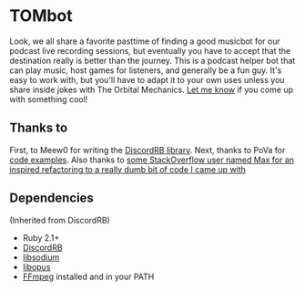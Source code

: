 # TOMbot
Look, we all share a favorite pasttime of finding a good musicbot for our podcast live recording sessions, but eventually you have to accept that the destination really is better than the journey. This is a podcast helper bot that can play music, host games for listeners, and generally be a fun guy. It's easy to work with, but you'll have to adapt it to your own uses unless you share inside jokes with The Orbital Mechanics. [Let me know](mailto:ben@theorbitalmechanics) if you come up with something cool!

## Thanks to

First, to Meew0 for writing the [DiscordRB library](https://github.com/meew0/discordrb.). Next, thanks to PoVa for [code examples](https://github.com/PoVa/sapphire_bot). Also thanks to [some StackOverflow user named Max for an inspired refactoring to a really dumb bit of code I came up with](http://stackoverflow.com/questions/40292828/is-there-a-good-way-to-pass-array-addresses-to-a-method)

## Dependencies

(Inherited from DiscordRB)

* Ruby 2.1+
* [DiscordRB](https://github.com/meew0/discordrb#installation)
* [libsodium](https://github.com/meew0/discordrb/wiki/Installing-libsodium)
* [libopus](https://github.com/mattvperry/opus-ruby)
* [FFmpeg](https://www.ffmpeg.org/download.html) installed and in your PATH